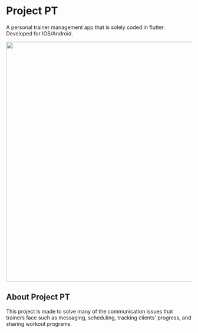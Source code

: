 # Project PT

A personal trainer management app that is solely coded in flutter. Developed for IOS/Android.

<img src="Project_pt.gif" height="650">

## About Project PT

This project is made to solve many of the communication issues that trainers face such as messaging, scheduling, tracking clients' progress, and sharing workout programs.
